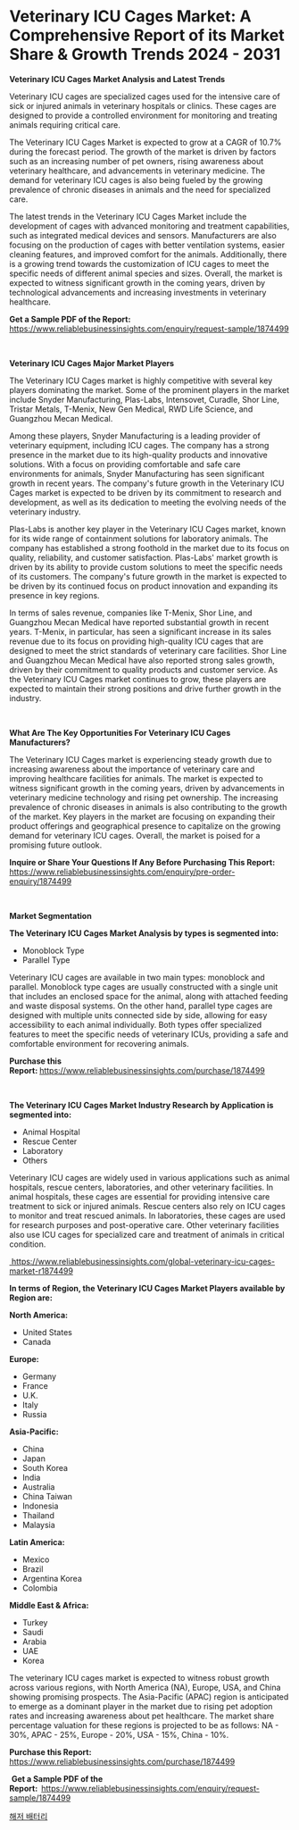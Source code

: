 <p><h1>Veterinary ICU Cages Market: A Comprehensive Report of its Market Share & Growth Trends 2024 - 2031</h1></p><p><strong>Veterinary ICU Cages Market Analysis and Latest Trends</strong></p>
<p><p>Veterinary ICU cages are specialized cages used for the intensive care of sick or injured animals in veterinary hospitals or clinics. These cages are designed to provide a controlled environment for monitoring and treating animals requiring critical care.</p><p>The Veterinary ICU Cages Market is expected to grow at a CAGR of 10.7% during the forecast period. The growth of the market is driven by factors such as an increasing number of pet owners, rising awareness about veterinary healthcare, and advancements in veterinary medicine. The demand for veterinary ICU cages is also being fueled by the growing prevalence of chronic diseases in animals and the need for specialized care.</p><p>The latest trends in the Veterinary ICU Cages Market include the development of cages with advanced monitoring and treatment capabilities, such as integrated medical devices and sensors. Manufacturers are also focusing on the production of cages with better ventilation systems, easier cleaning features, and improved comfort for the animals. Additionally, there is a growing trend towards the customization of ICU cages to meet the specific needs of different animal species and sizes. Overall, the market is expected to witness significant growth in the coming years, driven by technological advancements and increasing investments in veterinary healthcare.</p></p>
<p><strong>Get a Sample PDF of the Report:&nbsp;</strong> <a href="https://www.reliablebusinessinsights.com/enquiry/request-sample/1874499">https://www.reliablebusinessinsights.com/enquiry/request-sample/1874499</a></p>
<p>&nbsp;</p>
<p><strong>Veterinary ICU Cages Major Market Players</strong></p>
<p><p>The Veterinary ICU Cages market is highly competitive with several key players dominating the market. Some of the prominent players in the market include Snyder Manufacturing, Plas-Labs, Intensovet, Curadle, Shor Line, Tristar Metals, T-Menix, New Gen Medical, RWD Life Science, and Guangzhou Mecan Medical.</p><p>Among these players, Snyder Manufacturing is a leading provider of veterinary equipment, including ICU cages. The company has a strong presence in the market due to its high-quality products and innovative solutions. With a focus on providing comfortable and safe care environments for animals, Snyder Manufacturing has seen significant growth in recent years. The company's future growth in the Veterinary ICU Cages market is expected to be driven by its commitment to research and development, as well as its dedication to meeting the evolving needs of the veterinary industry.</p><p>Plas-Labs is another key player in the Veterinary ICU Cages market, known for its wide range of containment solutions for laboratory animals. The company has established a strong foothold in the market due to its focus on quality, reliability, and customer satisfaction. Plas-Labs' market growth is driven by its ability to provide custom solutions to meet the specific needs of its customers. The company's future growth in the market is expected to be driven by its continued focus on product innovation and expanding its presence in key regions.</p><p>In terms of sales revenue, companies like T-Menix, Shor Line, and Guangzhou Mecan Medical have reported substantial growth in recent years. T-Menix, in particular, has seen a significant increase in its sales revenue due to its focus on providing high-quality ICU cages that are designed to meet the strict standards of veterinary care facilities. Shor Line and Guangzhou Mecan Medical have also reported strong sales growth, driven by their commitment to quality products and customer service. As the Veterinary ICU Cages market continues to grow, these players are expected to maintain their strong positions and drive further growth in the industry.</p></p>
<p>&nbsp;</p>
<p><strong>What Are The Key Opportunities For Veterinary ICU Cages Manufacturers?</strong></p>
<p><p>The Veterinary ICU Cages market is experiencing steady growth due to increasing awareness about the importance of veterinary care and improving healthcare facilities for animals. The market is expected to witness significant growth in the coming years, driven by advancements in veterinary medicine technology and rising pet ownership. The increasing prevalence of chronic diseases in animals is also contributing to the growth of the market. Key players in the market are focusing on expanding their product offerings and geographical presence to capitalize on the growing demand for veterinary ICU cages. Overall, the market is poised for a promising future outlook.</p></p>
<p><strong>Inquire or Share Your Questions If Any Before Purchasing This Report:</strong> <a href="https://www.reliablebusinessinsights.com/enquiry/pre-order-enquiry/1874499">https://www.reliablebusinessinsights.com/enquiry/pre-order-enquiry/1874499</a></p>
<p>&nbsp;</p>
<p><strong>Market Segmentation</strong></p>
<p><strong>The Veterinary ICU Cages Market Analysis by types is segmented into:</strong></p>
<p><ul><li>Monoblock Type</li><li>Parallel Type</li></ul></p>
<p><p>Veterinary ICU cages are available in two main types: monoblock and parallel. Monoblock type cages are usually constructed with a single unit that includes an enclosed space for the animal, along with attached feeding and waste disposal systems. On the other hand, parallel type cages are designed with multiple units connected side by side, allowing for easy accessibility to each animal individually. Both types offer specialized features to meet the specific needs of veterinary ICUs, providing a safe and comfortable environment for recovering animals.</p></p>
<p><strong>Purchase this Report:&nbsp;</strong><a href="https://www.reliablebusinessinsights.com/purchase/1874499">https://www.reliablebusinessinsights.com/purchase/1874499</a></p>
<p>&nbsp;</p>
<p><strong>The Veterinary ICU Cages Market Industry Research by Application is segmented into:</strong></p>
<p><ul><li>Animal Hospital</li><li>Rescue Center</li><li>Laboratory</li><li>Others</li></ul></p>
<p><p>Veterinary ICU cages are widely used in various applications such as animal hospitals, rescue centers, laboratories, and other veterinary facilities. In animal hospitals, these cages are essential for providing intensive care treatment to sick or injured animals. Rescue centers also rely on ICU cages to monitor and treat rescued animals. In laboratories, these cages are used for research purposes and post-operative care. Other veterinary facilities also use ICU cages for specialized care and treatment of animals in critical condition.</p></p>
<p><a href="https://www.reliablebusinessinsights.com/global-veterinary-icu-cages-market-r1874499">&nbsp;https://www.reliablebusinessinsights.com/global-veterinary-icu-cages-market-r1874499</a></p>
<p><strong>In terms of Region, the Veterinary ICU Cages Market Players available by Region are:</strong></p>
<p>
    <p> <strong> North America: </strong>
        <ul>
            <li>United States</li>
            <li>Canada</li>
        </ul>
        </p> 
    <p> <strong> Europe: </strong>
        <ul>
            <li>Germany</li>
            <li>France</li>
            <li>U.K.</li>
            <li>Italy</li>
            <li>Russia</li>
        </ul>
        </p> 
    <p> <strong> Asia-Pacific: </strong>
        <ul>
            <li>China</li>
            <li>Japan</li>
            <li>South Korea</li>
            <li>India</li>
            <li>Australia</li>
            <li>China Taiwan</li>
            <li>Indonesia</li>
            <li>Thailand</li>
            <li>Malaysia</li>
        </ul>
        </p> 
    <p> <strong> Latin America: </strong>
        <ul>
            <li>Mexico</li>
            <li>Brazil</li>
            <li>Argentina Korea</li>
            <li>Colombia</li>
        </ul>
        </p> 
    <p> <strong> Middle East & Africa: </strong>
        <ul>
            <li>Turkey</li>
            <li>Saudi</li>
            <li>Arabia</li>
            <li>UAE</li>
            <li>Korea</li>
        </ul>
    </p>
    </p>
<p><p>The veterinary ICU cages market is expected to witness robust growth across various regions, with North America (NA), Europe, USA, and China showing promising prospects. The Asia-Pacific (APAC) region is anticipated to emerge as a dominant player in the market due to rising pet adoption rates and increasing awareness about pet healthcare. The market share percentage valuation for these regions is projected to be as follows: NA - 30%, APAC - 25%, Europe - 20%, USA - 15%, China - 10%.</p></p>
<p><strong>Purchase this Report: </strong><a href="https://www.reliablebusinessinsights.com/purchase/1874499">https://www.reliablebusinessinsights.com/purchase/1874499</a></p>
<p>&nbsp;<strong>Get a Sample PDF of the Report:&nbsp;&nbsp;</strong><a href="https://www.reliablebusinessinsights.com/enquiry/request-sample/1874499">https://www.reliablebusinessinsights.com/enquiry/request-sample/1874499</a></p>
<p><strong></strong></p>
<p><p><a href="https://github.com/airdroplover110/Market-Research-Report-List-2/blob/main/833565575496.md">해저 배터리</a></p></p>